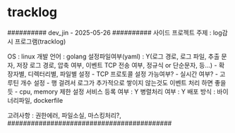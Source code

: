 # tracklog


########## dev_jin - 2025-05-26 ##########
사이드 프로젝트 주제 : log감시 프로그램(tracklog)

OS : linux
개발 언어 : golang
설정파일여부(yaml) : Y(로그 경로, 로그 파일, 추출 문자, 저장 로그 경로, 압축 여부, 이벤트 TCP 전송 여부, 정규식 or 단순문자, 등...)
	- 확장자별, 디렉터리별, 파일별 설정
	- TCP 프로토콜 설정 가능여부?
	- 실시간 여부?
	- 고루틴 개수 설정
	- 행 걸려서 로그가 추가적으로 쌓이지 않는것도 이벤트 처리 하면 좋을듯
	- cpu, memory 제한 설정
서비스 등록 여부 : Y
병렬처리 여부 : Y
배포 방식 : 바이너리파일, dockerfile

고려사항 : 권한에러, 파일소실, 마스킹처리?,
##########################################
